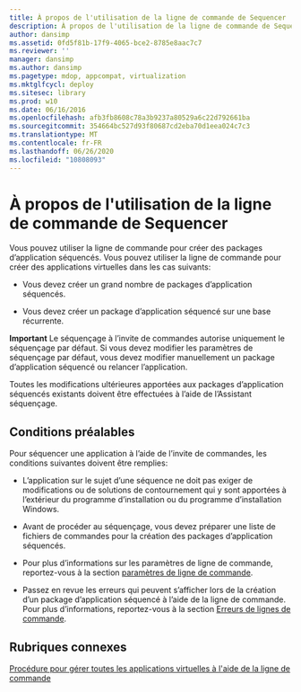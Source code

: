 ```yaml
---
title: À propos de l'utilisation de la ligne de commande de Sequencer
description: À propos de l'utilisation de la ligne de commande de Sequencer
author: dansimp
ms.assetid: 0fd5f81b-17f9-4065-bce2-8785e8aac7c7
ms.reviewer: ''
manager: dansimp
ms.author: dansimp
ms.pagetype: mdop, appcompat, virtualization
ms.mktglfcycl: deploy
ms.sitesec: library
ms.prod: w10
ms.date: 06/16/2016
ms.openlocfilehash: afb3fb8608c78a3b9237a80529a6c22d792661ba
ms.sourcegitcommit: 354664bc527d93f80687cd2eba70d1eea024c7c3
ms.translationtype: MT
ms.contentlocale: fr-FR
ms.lasthandoff: 06/26/2020
ms.locfileid: "10808093"
---
```

# À propos de l'utilisation de la ligne de commande de Sequencer


Vous pouvez utiliser la ligne de commande pour créer des packages d’application séquencés. Vous pouvez utiliser la ligne de commande pour créer des applications virtuelles dans les cas suivants:

-   Vous devez créer un grand nombre de packages d’application séquencés.

-   Vous devez créer un package d’application séquencé sur une base récurrente.

**Important**  Le séquençage à l’invite de commandes autorise uniquement le séquençage par défaut. Si vous devez modifier les paramètres de séquençage par défaut, vous devez modifier manuellement un package d’application séquencé ou relancer l’application.

 

Toutes les modifications ultérieures apportées aux packages d’application séquencés existants doivent être effectuées à l’aide de l’Assistant séquençage.

## Conditions préalables


Pour séquencer une application à l’aide de l’invite de commandes, les conditions suivantes doivent être remplies:

-   L’application sur le sujet d’une séquence ne doit pas exiger de modifications ou de solutions de contournement qui y sont apportées à l’extérieur du programme d’installation ou du programme d’installation Windows.

-   Avant de procéder au séquençage, vous devez préparer une liste de fichiers de commandes pour la création des packages d’application séquencés.

-   Pour plus d’informations sur les paramètres de ligne de commande, reportez-vous à la section [paramètres de ligne de commande](command-line-parameters.md).

-   Passez en revue les erreurs qui peuvent s’afficher lors de la création d’un package d’application séquencé à l’aide de la ligne de commande. Pour plus d’informations, reportez-vous à la section [Erreurs de lignes de commande](command-line-errors.md).

## Rubriques connexes


[Procédure pour gérer toutes les applications virtuelles à l'aide de la ligne de commande](how-to-manage-virtual-applications-using-the-command-line.md)

 

 





